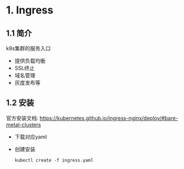 # 1. Ingress

## 1.1 简介

k8s集群的服务入口

* 提供负载均衡
* SSL终止
* 域名管理
* 灰度发布等

## 1.2 安装

官方安装文档: https://kubernetes.github.io/ingress-nginx/deploy/#bare-metal-clusters

* 下载对应yaml

* 创建安装

  ```shell
  kubectl create -f ingress.yaml
  ```

  